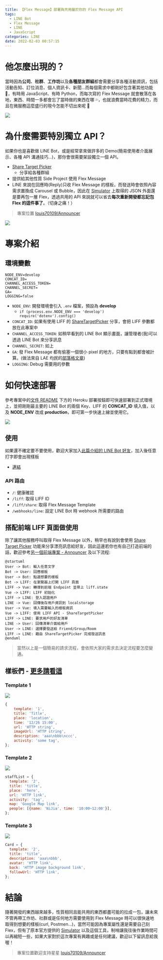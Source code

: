 ```yaml
---
title: 【Flex Message】部署與共用屬於你的 Flex Message API
tags:
  - LINE Bot
  - Flex Message
  - LINE
  - JavaScript
categories: LINE
date: 2022-02-03 00:57:15
---
```



# 他怎麼出現的？

當時因為**公司**、**社群**、**工作坊**以及**各種朋友群組**都會需要分享各種活動資訊，包括活動告知、訂位消息、個人資訊卡、新聞...而每個需求中都剛好包含著其他功能 🔧，有時用 JavaScript、有時 Python，而每次寫的 Flex Message 就會散落在各地，東西、時間一多都會忘了當時做的東西在哪 💦，也就浪費當時花費的精力，而且在微服務這麼盛行的現今怎能不切出來呢 🤔

![](https://nijialin.com/images/2022/announcer/0.png)

<!-- more -->

# 為什麼需要特別獨立 API？

如果你也是喜歡做 LINE Bot，或是經常拿來做許多的 Demo(簡易使用者介面展示、各種 API 溝通技巧...)，那你會很需要架設獨立一個 API。

- [Share Target Picker](https://developers.line.biz/en/reference/liff/#share-target-picker)
  - 分享給各種群組
- 提供給其他性質 Side Project 使用 Flex Message
- LINE 來說在回應時(Reply)只收 Flex Message 的樣板，而發送時會依照內容需求置換成 Carousel 或 Bubble，因此在 [Simulator](https://developers.line.biz/flex-simulator/) 上取得的 JSON 外面還是要再包一層 Flex，透過共用的 API 來說就可以省去**每次重新開發都忘記包 Flex 的這件事了**。（切身之痛！）

> 專案位置 [louis70109/Announcer](https://github.com/louis70109/Announcer)

![](https://nijialin.com/images/2022/announcer/1.png)

# 專案介紹

## 環境變數

```
NODE_ENV=develop
CONCAT_ID=
CHANNEL_ACCESS_TOKEN=
CHANNEL_SECRET=
GA=
LOGGING=false
```

- `NODE_ENV`: 開發環境會引入 `.env` 檔案，預設為 **develop**
  - `if (process.env.NODE_ENV === 'develop') require('dotenv').config()`
- `CONCAT_ID`: 如果有使用 LIFF 的 [ShareTargetPicker](https://developers.line.biz/en/reference/liff/#share-target-picker) 分享，會把 LIFF 參數都放在此專案中
- `CHANNEL_ACCESS_TOKEN`: 如稍早看到的 LINE Bot 顯示畫面，讓管理者(我)可以透過 LINE Bot 來分享訊息
- `CHANNEL_SECRET`: 如上
- `GA`: 發 Flex Message 都有偷塞一個很小 pixel 的地方，只要有點到都會被計算。(做法來自 LAE 均民的[部落格文章](https://taichunmin.idv.tw/blog/))
- `LOGGING`: Debug 需要用的參數

# 如何快速部署

參考專案中的[文件 README](https://github.com/louis70109/Announcer/blob/master/README.md) 下方的 Heroku 部署按鈕即可快速部署到正式環境上，並把剛剛最主要的 LINE Bot 的兩個 Key、LIFF 的 **CONCAT_ID** 填入值，以及 **NODE_ENV** 改成 **production**，即可第一步快速上線並使用它。

![](https://nijialin.com/images/2022/announcer/3.png)

## 使用

如果還不確定要不要使用，歡迎大家加入[此篇介紹的 LINE Bot 好友](https://line.me/R/ti/p/%40608zklsi)，加入後任意打字即會出現樣板

- [連結](https://line.me/R/ti/p/%40608zklsi)


### API 路由

- `/`: 健康確認
- `/liff`: 取得 LIFF ID
- `/liff/share`: 取得 Flex Message Template
- `/webhooks/line`: 設定 LINE Bot 時 webhook 所需要的路由
## 搭配前端 LIFF 頁面做使用

除了讓其他服務呼叫取得 Flex Message 以外，稍早也有說到會使用 [Share Target Picker](https://developers.line.biz/en/reference/liff/#share-target-picker) 功能來分享漂亮訊息給好友，因此這邊若你也有自己打造前端的話，歡迎參考[另一個前端專案 - Announcer](https://github.com/louis70109/announcer-vue) 及以下流程:

```puml
@startuml
User -> Bot: 輸入任意文字
Bot -> User: 回應樣板
User -> Bot: 點選想要的樣板
Bot -> LIFF: 在瀏覽器上打開 LIFF 頁面
LIFF -> Vue: 轉導到前端 Endpoint 並帶上 liff.state
Vue -> LIFF: LIFF 初始化
LIFF -> LINE: 登入認證用戶
LINE -> Vue: 回傳後存用戶資訊到 localstorage
User -> Vue: 填入需要輸入的樣板資訊
Vue -> LIFF: 使用 LIFF API - ShareTargetPicker
LIFF -> LINE: 要求用戶的好友清單
LINE -> User: 回傳清單介面給用戶
User -> LINE: 選擇要發送給 Friend/Group/Room
LIFF -> LINE: 藉由 ShareTargetPicker 完成發送訊息
@enduml
```

> 當然以上是一個簡易的請求流程，會依照大家的需求去決定流程要怎麼變通。

## 樣板們 - [更多請看這](https://github.com/louis70109/Announcer)

### Template 1

![](https://nijialin.com/images/2022/announcer/template1.png)

```javascript
{
    template: '1',
    title: 'Title',
    place: 'location',
    time: '12/26 15:00',
    url: 'HTTP string',
    imageUrl: 'HTTP string',
    description: 'aaa\nbbb\nccc',
    activity: 'some tag',
};
```

### Template 2

![](https://nijialin.com/images/2022/announcer/template2.png)

```javascript
staffList = {
  template: '2',
  title: 'title',
  place: 'here',
  url: 'HTTP link',
  activity: 'tag',
  map: 'Google Map link',
  people: [{name: 'NiJia', time: '10:00~12:00'}],
};
```

### Template 3

![](https://nijialin.com/images/2022/announcer/template1.png)

```javascript
Card = {
  template: '2',
  title: 'title',
  description: 'aaa\nbbb',
  avatar: 'HTTP link',
  back: 'HTTP image background link',
  followUrl: 'HTTP link',
};
```

# 結論

隨著開發的東西越來越多，性質相同且能共用的東西都盡可能的拉成一包，讓未來不管再帶工作坊、社群或是任何地方需要使用到 Flex Message 時可以很快速地取得到想要的樣板(curl, Postmen...)，當然可能因為專案屬性還是需要自己刻 Flex，但有了原本官方提供的 [Simulator](https://developers.line.biz/flex-simulator/) 以及這個工具，制哨讓我往後作業時間可以再縮短一些，如果大家對於這次專案有興趣或是任何建議，歡迎以下留訊息給我喔！

> 專案位置歡迎支持星星 [louis70109/Announcer](https://github.com/louis70109/Announcer)
